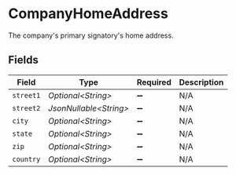 # CompanyHomeAddress

The company's primary signatory's home address.


## Fields

| Field                   | Type                    | Required                | Description             |
| ----------------------- | ----------------------- | ----------------------- | ----------------------- |
| `street1`               | *Optional\<String>*     | :heavy_minus_sign:      | N/A                     |
| `street2`               | *JsonNullable\<String>* | :heavy_minus_sign:      | N/A                     |
| `city`                  | *Optional\<String>*     | :heavy_minus_sign:      | N/A                     |
| `state`                 | *Optional\<String>*     | :heavy_minus_sign:      | N/A                     |
| `zip`                   | *Optional\<String>*     | :heavy_minus_sign:      | N/A                     |
| `country`               | *Optional\<String>*     | :heavy_minus_sign:      | N/A                     |